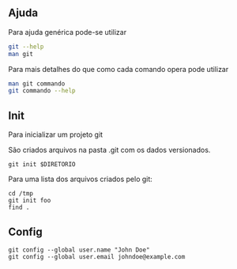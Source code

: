 Ajuda
-----

Para ajuda genérica pode-se utilizar

```sh
git --help
man git

```
Para mais detalhes do que como cada comando opera pode utilizar

```sh
man git commando
git commando --help

```

Init
----

Para inicializar um projeto git

São criados arquivos na pasta .git com os
dados versionados.

```
git init $DIRETORIO

```

Para uma lista dos arquivos criados pelo git:

```
cd /tmp
git init foo
find .
```

Config
------


```
git config --global user.name "John Doe"
git config --global user.email johndoe@example.com

```
